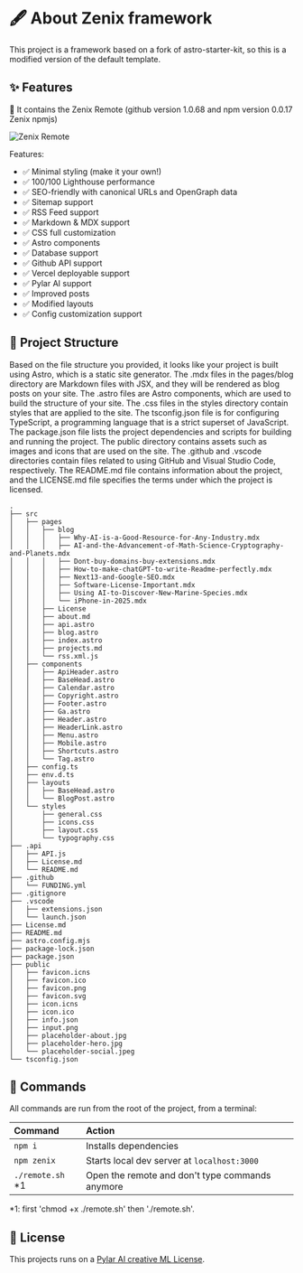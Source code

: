 # 🖋️ About Zenix framework

This project is a framework based on a fork of astro-starter-kit, so this is a modified version of the default template.

## ✨ Features

🎁 It contains the Zenix Remote (github version 1.0.68 and npm version 0.0.17 Zenix npmjs)

![Zenix Remote](https://user-images.githubusercontent.com/5947268/212189978-7b24b4ad-bb43-4edf-b81b-f5df5a35783b.png)

Features:

- ✅ Minimal styling (make it your own!)
- ✅ 100/100 Lighthouse performance
- ✅ SEO-friendly with canonical URLs and OpenGraph data
- ✅ Sitemap support
- ✅ RSS Feed support
- ✅ Markdown & MDX support
- ✅ CSS full customization
- ✅ Astro components
- ✅ Database support
- ✅ Github API support
- ✅ Vercel deployable support
- ✅ Pylar AI support
- ✅ Improved posts
- ✅ Modified layouts
- ✅ Config customization support

## 🚀 Project Structure

Based on the file structure you provided, it looks like your project is built using Astro, which is a static site generator. The .mdx files in the pages/blog directory are Markdown files with JSX, and they will be rendered as blog posts on your site. The .astro files are Astro components, which are used to build the structure of your site. The .css files in the styles directory contain styles that are applied to the site. The tsconfig.json file is for configuring TypeScript, a programming language that is a strict superset of JavaScript. The package.json file lists the project dependencies and scripts for building and running the project. The public directory contains assets such as images and icons that are used on the site. The .github and .vscode directories contain files related to using GitHub and Visual Studio Code, respectively. The README.md file contains information about the project, and the LICENSE.md file specifies the terms under which the project is licensed.

```
.
├── src
│   ├── pages
│   │   ├── blog
│   │   │   ├── Why-AI-is-a-Good-Resource-for-Any-Industry.mdx
│   │   │   ├── AI-and-the-Advancement-of-Math-Science-Cryptography-and-Planets.mdx
│   │   │   ├── Dont-buy-domains-buy-extensions.mdx
│   │   │   ├── How-to-make-chatGPT-to-write-Readme-perfectly.mdx
│   │   │   ├── Next13-and-Google-SEO.mdx
│   │   │   ├── Software-License-Important.mdx
│   │   │   ├── Using AI-to-Discover-New-Marine-Species.mdx
│   │   │   └── iPhone-in-2025.mdx
│   │   ├── License
│   │   ├── about.md
│   │   ├── api.astro
│   │   ├── blog.astro
│   │   ├── index.astro
│   │   ├── projects.md
│   │   └── rss.xml.js
│   ├── components
│   │   ├── ApiHeader.astro
│   │   ├── BaseHead.astro
│   │   ├── Calendar.astro
│   │   ├── Copyright.astro
│   │   ├── Footer.astro
│   │   ├── Ga.astro
│   │   ├── Header.astro
│   │   ├── HeaderLink.astro
│   │   ├── Menu.astro
│   │   ├── Mobile.astro
│   │   ├── Shortcuts.astro
│   │   └── Tag.astro
│   ├── config.ts
│   ├── env.d.ts
│   ├── layouts
│   │   ├── BaseHead.astro
│   │   └── BlogPost.astro
│   └── styles
│       ├── general.css
│       ├── icons.css
│       ├── layout.css
│       └── typography.css
├── .api
│   ├── API.js
│   ├── License.md
│   └── README.md
├── .github
│   └── FUNDING.yml
├── .gitignore
├── .vscode
│   ├── extensions.json
│   └── launch.json
├── License.md
├── README.md
├── astro.config.mjs
├── package-lock.json
├── package.json
├── public
│   ├── favicon.icns
│   ├── favicon.ico
│   ├── favicon.png
│   ├── favicon.svg
│   ├── icon.icns
│   ├── icon.ico
│   ├── info.json
│   ├── input.png
│   ├── placeholder-about.jpg
│   ├── placeholder-hero.jpg
│   └── placeholder-social.jpeg
└── tsconfig.json
```

## 🧞 Commands

All commands are run from the root of the project, from a terminal:

| Command                | Action                                           |
| :--------------------- | :----------------------------------------------- |
| `npm i`                | Installs dependencies                            |
| `npm zenix`            | Starts local dev server at `localhost:3000`      |
| `./remote.sh` *1       | Open the remote and don't type commands anymore  |

*1: first 'chmod +x ./remote.sh' then './remote.sh'.

## 📝 License

This projects runs on a [Pylar AI creative ML License](https://huggingface.co/spaces/superdatas/LICENSE).
